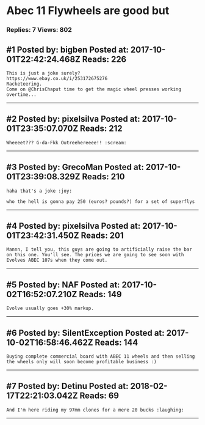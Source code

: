 # Abec 11 Flywheels are good but

### Replies: 7 Views: 802

## \#1 Posted by: bigben Posted at: 2017-10-01T22:42:24.468Z Reads: 226

```
This is just a joke surely?
https://www.ebay.co.uk/i/253172675276 
Racketeering. 
Come on @ChrisChaput time to get the magic wheel presses working overtime...
```

---
## \#2 Posted by: pixelsilva Posted at: 2017-10-01T23:35:07.070Z Reads: 212

```
Wheeeet??? G-da-Fkk Outreehereeee!! :scream:
```

---
## \#3 Posted by: GrecoMan Posted at: 2017-10-01T23:39:08.329Z Reads: 210

```
haha that's a joke :joy:

who the hell is gonna pay 250 (euros? pounds?) for a set of superflys
```

---
## \#4 Posted by: pixelsilva Posted at: 2017-10-01T23:42:31.450Z Reads: 201

```
Mannn, I tell you, this guys are going to artificially raise the bar on this one. You'll see. The prices we are going to see soon with Evolves ABEC 107s when they come out.
```

---
## \#5 Posted by: NAF Posted at: 2017-10-02T16:52:07.210Z Reads: 149

```
Evolve usually goes +30% markup.
```

---
## \#6 Posted by: SilentException Posted at: 2017-10-02T16:58:46.462Z Reads: 144

```
Buying complete commercial board with ABEC 11 wheels and then selling the wheels only will soon become profitable business :)
```

---
## \#7 Posted by: Detinu Posted at: 2018-02-17T22:21:03.042Z Reads: 69

```
And I'm here riding my 97mm clones for a mere 20 bucks :laughing:
```

---
